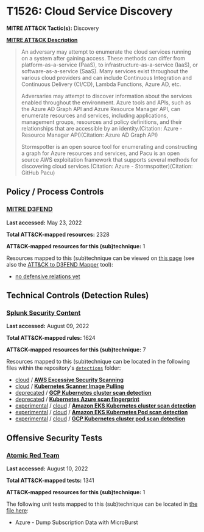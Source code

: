 # T1526: Cloud Service Discovery
**MITRE ATT&CK Tactic(s):** Discovery

**[MITRE ATT&CK Description](https://attack.mitre.org/techniques/T1526)**
<blockquote>An adversary may attempt to enumerate the cloud services running on a system after gaining access. These methods can differ from platform-as-a-service (PaaS), to infrastructure-as-a-service (IaaS), or software-as-a-service (SaaS). Many services exist throughout the various cloud providers and can include Continuous Integration and Continuous Delivery (CI/CD), Lambda Functions, Azure AD, etc. 

Adversaries may attempt to discover information about the services enabled throughout the environment. Azure tools and APIs, such as the Azure AD Graph API and Azure Resource Manager API, can enumerate resources and services, including applications, management groups, resources and policy definitions, and their relationships that are accessible by an identity.(Citation: Azure - Resource Manager API)(Citation: Azure AD Graph API)

Stormspotter is an open source tool for enumerating and constructing a graph for Azure resources and services, and Pacu is an open source AWS exploitation framework that supports several methods for discovering cloud services.(Citation: Azure - Stormspotter)(Citation: GitHub Pacu)</blockquote>

## Policy / Process Controls
### [MITRE D3FEND](https://d3fend.mitre.org/)
**Last accessed:** May 23, 2022

**Total ATT&CK-mapped resources:** 2328

**ATT&CK-mapped resources for this (sub)technique:** 1

Resources mapped to this (sub)technique can be viewed on [this page](https://d3fend.mitre.org/) (see also the [ATT&CK to D3FEND Mapper](https://d3fend.mitre.org/tools/attack-mapper) tool):

* [no defensive relations yet](https://d3fend.mitre.org/technique/d3f:nodefensiverelationsyet)

## Technical Controls (Detection Rules)
### [Splunk Security Content](https://github.com/splunk/security_content)
**Last accessed:** August 09, 2022

**Total ATT&CK-mapped rules:** 1624

**ATT&CK-mapped resources for this (sub)technique:** 7

Resources mapped to this (sub)technique can be located in the following files within the repository's <code>[detections](https://github.com/splunk/security_content/tree/develop/detections)</code> folder:

* [cloud](https://github.com/splunk/security_content/tree/develop/detections/cloud/) / **[AWS Excessive Security Scanning](https://github.com/splunk/security_content/blob/develop/detections/cloud/aws_excessive_security_scanning.yml)**
* [cloud](https://github.com/splunk/security_content/tree/develop/detections/cloud/) / **[Kubernetes Scanner Image Pulling](https://github.com/splunk/security_content/blob/develop/detections/cloud/kubernetes_scanner_image_pulling.yml)**
* [deprecated](https://github.com/splunk/security_content/tree/develop/detections/deprecated/) / **[GCP Kubernetes cluster scan detection](https://github.com/splunk/security_content/blob/develop/detections/deprecated/gcp_kubernetes_cluster_scan_detection.yml)**
* [deprecated](https://github.com/splunk/security_content/tree/develop/detections/deprecated/) / **[Kubernetes Azure scan fingerprint](https://github.com/splunk/security_content/blob/develop/detections/deprecated/kubernetes_azure_scan_fingerprint.yml)**
* [experimental](https://github.com/splunk/security_content/tree/develop/detections/experimental/) / [cloud](https://github.com/splunk/security_content/tree/develop/detections/experimental/cloud/) / **[Amazon EKS Kubernetes cluster scan detection](https://github.com/splunk/security_content/blob/develop/detections/experimental/cloud/amazon_eks_kubernetes_cluster_scan_detection.yml)**
* [experimental](https://github.com/splunk/security_content/tree/develop/detections/experimental/) / [cloud](https://github.com/splunk/security_content/tree/develop/detections/experimental/cloud/) / **[Amazon EKS Kubernetes Pod scan detection](https://github.com/splunk/security_content/blob/develop/detections/experimental/cloud/amazon_eks_kubernetes_pod_scan_detection.yml)**
* [experimental](https://github.com/splunk/security_content/tree/develop/detections/experimental/) / [cloud](https://github.com/splunk/security_content/tree/develop/detections/experimental/cloud/) / **[GCP Kubernetes cluster pod scan detection](https://github.com/splunk/security_content/blob/develop/detections/experimental/cloud/gcp_kubernetes_cluster_pod_scan_detection.yml)**


## Offensive Security Tests
### [Atomic Red Team](https://github.com/redcanaryco/atomic-red-team)
**Last accessed:** August 10, 2022

**Total ATT&CK-mapped tests:** 1341

**ATT&CK-mapped resources for this (sub)technique:** 1

The following unit tests mapped to this (sub)technique can be located in [the file here](https://github.com/redcanaryco/atomic-red-team/tree/master/atomics/T1526/T1526.yaml):

* Azure - Dump Subscription Data with MicroBurst

